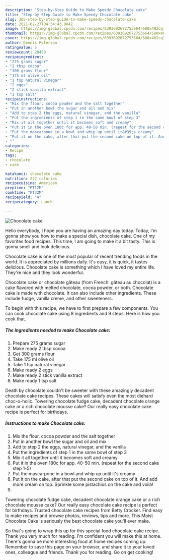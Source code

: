 ```yaml
---
description: "Step-by-Step Guide to Make Speedy Chocolate cake"
title: "Step-by-Step Guide to Make Speedy Chocolate cake"
slug: 305-step-by-step-guide-to-make-speedy-chocolate-cake
date: 2021-02-27T04:34:43.984Z
image: https://img-global.cpcdn.com/recipes/6393692672753664/680x482cq70/chocolate-cake-recipe-main-photo.jpg
thumbnail: https://img-global.cpcdn.com/recipes/6393692672753664/680x482cq70/chocolate-cake-recipe-main-photo.jpg
cover: https://img-global.cpcdn.com/recipes/6393692672753664/680x482cq70/chocolate-cake-recipe-main-photo.jpg
author: Dennis Peterson
ratingvalue: 5
reviewcount: 28459
recipeingredient:
- "275 grams sugar"
- "2 tbsp cocoa"
- "300 grams flour"
- "175 ml olive oil"
- "1 tsp natural vinegar"
- "2 eggs"
- "2 stick vanilla extract"
- "1 tsp salt"
recipeinstructions:
- "Mix the flour, cocoa powder and the salt together"
- "Put in another bowl the sugar and oil and mix"
- "Add to step 2 the eggs, natural vinegar, and the vanilla"
- "Put the ingredients of step 1 in the same bowl of step 3"
- "Mix it all together until it becomes soft and creamy"
- "Put it in the oven 180c for app. 40-50 min. (repeat for the second cake step 1-5)"
- "Put the mascarpone in a bowl and whip up until it&#39;s creamy"
- "Put it on the cake, after that put the second cake on top of it. And add more cream on top. Sprinkle some pistachios on the cake and voilà!"
- ""
categories:
- Recipe
tags:
- chocolate
- cake

katakunci: chocolate cake 
nutrition: 222 calories
recipecuisine: American
preptime: "PT12M"
cooktime: "PT32M"
recipeyield: "4"
recipecategory: Lunch

---
```



![Chocolate cake](https://img-global.cpcdn.com/recipes/6393692672753664/680x482cq70/chocolate-cake-recipe-main-photo.jpg)

Hello everybody, I hope you are having an amazing day today. Today, I'm gonna show you how to make a special dish, chocolate cake. One of my favorites food recipes. This time, I am going to make it a bit tasty. This is gonna smell and look delicious.

Chocolate cake is one of the most popular of recent trending foods in the world. It is appreciated by millions daily. It's easy, it is quick, it tastes delicious. Chocolate cake is something which I have loved my entire life. They're nice and they look wonderful.

Chocolate cake or chocolate gâteau (from French: gâteau au chocolat) is a cake flavored with melted chocolate, cocoa powder, or both. Chocolate cake is made with chocolate. It can also include other ingredients. These include fudge, vanilla creme, and other sweeteners.


To begin with this recipe, we have to first prepare a few components. You can cook chocolate cake using 8 ingredients and 9 steps. Here is how you cook that.

<!--inarticleads1-->

##### The ingredients needed to make Chocolate cake:

1. Prepare 275 grams sugar
1. Make ready 2 tbsp cocoa
1. Get 300 grams flour
1. Take 175 ml olive oil
1. Take 1 tsp natural vinegar
1. Make ready 2 eggs
1. Make ready 2 stick vanilla extract
1. Make ready 1 tsp salt


Death by chocolate couldn&#39;t be sweeter with these amazingly decadent chocolate cake recipes. These cakes will satisfy even the most diehard choc-o-holic. Towering chocolate fudge cake, decadent chocolate orange cake or a rich chocolate mousse cake? Our really easy chocolate cake recipe is perfect for birthdays. 

<!--inarticleads2-->

##### Instructions to make Chocolate cake:

1. Mix the flour, cocoa powder and the salt together
1. Put in another bowl the sugar and oil and mix
1. Add to step 2 the eggs, natural vinegar, and the vanilla
1. Put the ingredients of step 1 in the same bowl of step 3
1. Mix it all together until it becomes soft and creamy
1. Put it in the oven 180c for app. 40-50 min. (repeat for the second cake step 1-5)
1. Put the mascarpone in a bowl and whip up until it&#39;s creamy
1. Put it on the cake, after that put the second cake on top of it. And add more cream on top. Sprinkle some pistachios on the cake and voilà!
1. 


Towering chocolate fudge cake, decadent chocolate orange cake or a rich chocolate mousse cake? Our really easy chocolate cake recipe is perfect for birthdays. Trusted chocolate cake recipes from Betty Crocker. Find easy to make recipes and browse photos, reviews, tips and more. This Moist Chocolate Cake is seriously the best chocolate cake you&#39;ll ever make. 

So that's going to wrap this up for this special food chocolate cake recipe. Thank you very much for reading. I'm confident you will make this at home. There's gonna be more interesting food at home recipes coming up. Remember to save this page on your browser, and share it to your loved ones, colleague and friends. Thank you for reading. Go on get cooking!
